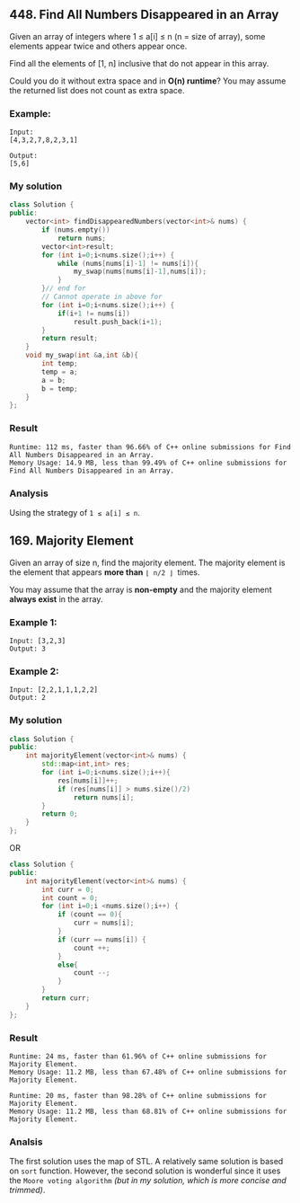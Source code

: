 ## 448. Find All Numbers Disappeared in an Array
Given an array of integers where 1 ≤ a[i] ≤ n (n = size of array), some elements appear twice and others appear once.

Find all the elements of [1, n] inclusive that do not appear in this array.

Could you do it without extra space and in **O(n) runtime**? You may assume the returned list does not count as extra space.

### Example:
```
Input:
[4,3,2,7,8,2,3,1]

Output:
[5,6]
```

### My solution 
```C++
class Solution {
public:
    vector<int> findDisappearedNumbers(vector<int>& nums) {
        if (nums.empty())
            return nums;
        vector<int>result;
        for (int i=0;i<nums.size();i++) {
            while (nums[nums[i]-1] != nums[i]){
                my_swap(nums[nums[i]-1],nums[i]);
            }
        }// end for
		// Cannot operate in above for
        for (int i=0;i<nums.size();i++) {
            if(i+1 != nums[i])
                result.push_back(i+1);
        }
        return result;
    }
    void my_swap(int &a,int &b){
        int temp;
        temp = a;
        a = b;
        b = temp;
    }
};
```

### Result
```
Runtime: 112 ms, faster than 96.66% of C++ online submissions for Find All Numbers Disappeared in an Array.
Memory Usage: 14.9 MB, less than 99.49% of C++ online submissions for Find All Numbers Disappeared in an Array.
```

### Analysis
Using the strategy of `1 ≤ a[i] ≤ n`.

## 169. Majority Element
Given an array of size n, find the majority element. The majority element is the element that appears **more than** `⌊ n/2 ⌋ `times.

You may assume that the array is **non-empty** and the majority element **always exist** in the array.

### Example 1:
```
Input: [3,2,3]
Output: 3
```
### Example 2:
```
Input: [2,2,1,1,1,2,2]
Output: 2
```

### My solution
``` C++
class Solution {
public:
    int majorityElement(vector<int>& nums) {
        std::map<int,int> res;
        for (int i=0;i<nums.size();i++){
            res[nums[i]]++;
            if (res[nums[i]] > nums.size()/2)
                return nums[i];
        }
        return 0;
    }
};
```
OR
```C++
class Solution {
public:
    int majorityElement(vector<int>& nums) {
        int curr = 0;
        int count = 0;
        for (int i=0;i <nums.size();i++) {
            if (count == 0){
                curr = nums[i];
            }
            if (curr == nums[i]) {
                count ++;
            }
            else{
                count --;
            }
        }
		return curr;
    }
};
```

### Result
```
Runtime: 24 ms, faster than 61.96% of C++ online submissions for Majority Element.
Memory Usage: 11.2 MB, less than 67.48% of C++ online submissions for Majority Element.
```

```
Runtime: 20 ms, faster than 98.28% of C++ online submissions for Majority Element.
Memory Usage: 11.2 MB, less than 68.81% of C++ online submissions for Majority Element.
```

### Analsis
The first solution uses the map of STL. A relatively same solution is based on `sort` function. However, the second solution is wonderful since it uses the `Moore voting algorithm` *(but in my solution, which is more concise and trimmed)*.

